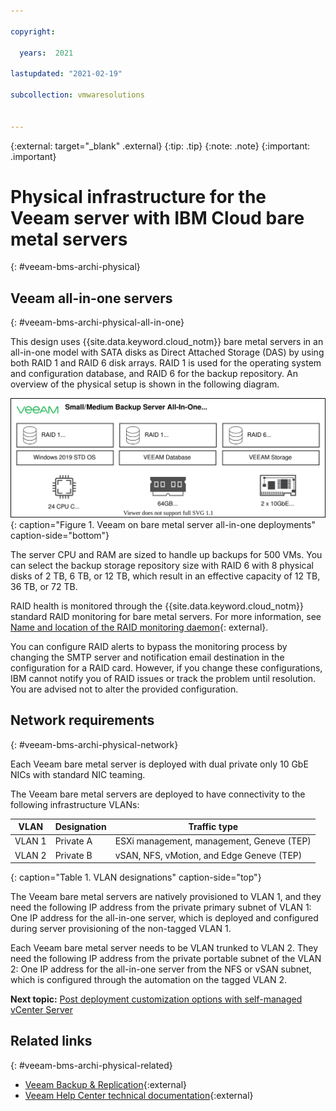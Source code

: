 ```yaml
---

copyright:

  years:  2021

lastupdated: "2021-02-19"

subcollection: vmwaresolutions


---
```


{:external: target="_blank" .external}
{:tip: .tip}
{:note: .note}
{:important: .important}

# Physical infrastructure for the Veeam server with IBM Cloud bare metal servers
{: #veeam-bms-archi-physical}

## Veeam all-in-one servers
{: #veeam-bms-archi-physical-all-in-one}

This design uses {{site.data.keyword.cloud_notm}} bare metal servers in an all-in-one model with SATA disks as Direct Attached Storage (DAS) by using both RAID 1 and RAID 6 disk arrays. RAID 1 is used for the operating system and configuration database, and RAID 6 for the backup repository. An overview of the physical setup is shown in the following diagram.

![Veeam on bare metal server all-in-one deployments](../../images/veeam-bms-physical-servers-all-in-one.svg "Veeam on bare metal server all-in-one deployments"){: caption="Figure 1. Veeam on bare metal server all-in-one deployments" caption-side="bottom"}

The server CPU and RAM are sized to handle up backups for 500 VMs. You can select the backup storage repository size with RAID 6 with 8 physical disks of 2 TB, 6 TB, or 12 TB, which result in an effective capacity of 12 TB, 36 TB, or 72 TB.

RAID health is monitored through the {{site.data.keyword.cloud_notm}} standard RAID monitoring for bare metal servers. For more information, see [Name and location of the RAID monitoring daemon](https://cloud.ibm.com/docs/bare-metal?topic=bare-metal-bm-raid-monitoring-daemon){: external}.

You can configure RAID alerts to bypass the monitoring process by changing the SMTP server and notification email destination in the configuration for a RAID card. However, if you change these configurations, IBM cannot notify you of RAID issues or track the problem until resolution. You are advised not to alter the provided configuration.

## Network requirements
{: #veeam-bms-archi-physical-network}

Each Veeam bare metal server is deployed with dual private only 10 GbE NICs with standard NIC teaming.

The Veeam bare metal servers are deployed to have connectivity to the following infrastructure VLANs:

| VLAN   | Designation | Traffic type                              |
|--------|-------------|-------------------------------------------|
| VLAN 1 | Private A   | ESXi management, management, Geneve (TEP) |
| VLAN 2 | Private B   | vSAN, NFS, vMotion, and Edge Geneve (TEP) |
{: caption="Table 1. VLAN designations" caption-side="top"}

The Veeam bare metal servers are natively provisioned to VLAN 1, and they need the following IP address from the private primary subnet of VLAN 1: One IP address for the all-in-one server, which is deployed and configured during server provisioning of the non-tagged VLAN 1.

Each Veeam bare metal server needs to be VLAN trunked to VLAN 2. They need the following IP address from the private portable subnet of the VLAN 2: One IP address for the all-in-one server from the NFS or vSAN subnet, which is configured through the automation on the tagged VLAN 2.

**Next topic:** [Post deployment customization options with self-managed vCenter Server](/docs/vmwaresolutions?topic=vmwaresolutions-veeam-bms-archi-post-deployment)

## Related links
{: #veeam-bms-archi-physical-related}

* [Veeam Backup & Replication](https://www.veeam.com/vm-backup-recovery-replication-software.html?ad=menu-products){:external}
* [Veeam Help Center technical documentation](https://www.veeam.com/documentation-guides-datasheets.html?ad=menu-resources){:external}
